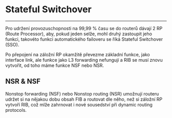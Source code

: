 # Stateful Switchover
---

Pro udržení provozuschopnosti na 99,99 % času se do routerů dávají 2 RP (Route Processor), aby, pokud jeden selže, mohl druhý zastoupit jeho funkci, takovéto funkci automatického failoveru se říká Stateful Switchover (SSO).

Po přepojení na záložní RP okamžitě převezme základní funkce, jako interface link, ale funkce jako L3 forwarding nefungují a RIB se musí znovu vytvořit, od toho máme funkce NSF nebo NSR.

## NSR & NSF

Nonstop forwarding (NSF) nebo Nonstop routing (NSR) umožnují routeru udržet si na nějakou dobu obsah FIB a routovat dle něho, než si záložní RP vytvoří RIB, což mlže zahrnovat i nové sousedství při dynamic routing protocols.